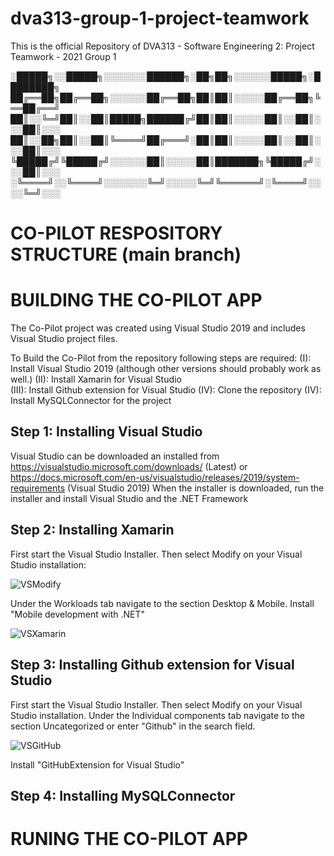 # dva313-group-1-project-teamwork
This is the official Repository of DVA313 - Software Engineering 2: Project Teamwork - 2021 Group 1


░█████╗░░█████╗░░░░░░░██████╗░██╗██╗░░░░░░█████╗░████████╗
██╔══██╗██╔══██╗░░░░░░██╔══██╗██║██║░░░░░██╔══██╗╚══██╔══╝
██║░░╚═╝██║░░██║█████╗██████╔╝██║██║░░░░░██║░░██║░░░██║░░░
██║░░██╗██║░░██║╚════╝██╔═══╝░██║██║░░░░░██║░░██║░░░██║░░░
╚█████╔╝╚█████╔╝░░░░░░██║░░░░░██║███████╗╚█████╔╝░░░██║░░░
░╚════╝░░╚════╝░░░░░░░╚═╝░░░░░╚═╝╚══════╝░╚════╝░░░░╚═╝░░░

# CO-PILOT RESPOSITORY STRUCTURE (main branch)

# BUILDING THE CO-PILOT APP
The Co-Pilot project was created using Visual Studio 2019 and includes Visual Studio project files.

  To Build the Co-Pilot from the repository following steps are required:
  (I): Install Visual Studio 2019 (although other versions should probably work as well.)
  (II): Install Xamarin for Visual Studio  
  (III): Install Github extension for Visual Studio
  (IV): Clone the repository
  (IV): Install MySQLConnector for the project

## Step 1: Installing Visual Studio
Visual Studio can be downloaded an installed from https://visualstudio.microsoft.com/downloads/ (Latest) or https://docs.microsoft.com/en-us/visualstudio/releases/2019/system-requirements (Visual Studio 2019)
  When the installer is downloaded, run the installer and install Visual Studio and the .NET Framework
 
## Step 2: Installing Xamarin
First start the Visual Studio Installer.
  Then select Modify on your Visual Studio installation:
 
![VSModify](https://user-images.githubusercontent.com/58140569/149219372-0cac2d13-eaac-4486-a049-237e2fdecd0c.jpg)

  Under the Workloads tab navigate to the section Desktop & Mobile.
  Install "Mobile development with .NET"

![VSXamarin](https://user-images.githubusercontent.com/58140569/149220251-fe6d97d7-6373-47d2-b7a1-0805c3c5b130.jpg)
## Step 3: Installing Github extension for Visual Studio
First start the Visual Studio Installer.
  Then select Modify on your Visual Studio installation.
  Under the Individual components tab navigate to the section Uncategorized or enter "Github" in the search field.
 
 ![VSGitHub](https://user-images.githubusercontent.com/58140569/149221522-8bace874-7a18-4826-9f40-97cb720692b1.jpg)
 
  Install "GitHubExtension for Visual Studio"
## Step 4: Installing MySQLConnector



# RUNING THE CO-PILOT APP

